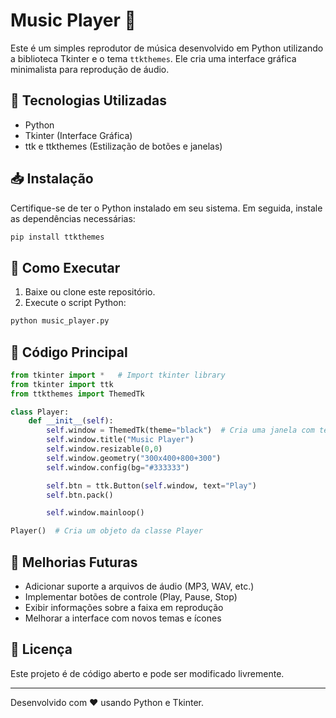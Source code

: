 # Music Player 🎵

Este é um simples reprodutor de música desenvolvido em Python utilizando a biblioteca Tkinter e o tema `ttkthemes`. Ele cria uma interface gráfica minimalista para reprodução de áudio.

## 📌 Tecnologias Utilizadas
- Python
- Tkinter (Interface Gráfica)
- ttk e ttkthemes (Estilização de botões e janelas)

## 📥 Instalação

Certifique-se de ter o Python instalado em seu sistema. Em seguida, instale as dependências necessárias:
```bash
pip install ttkthemes
```

## 🚀 Como Executar

1. Baixe ou clone este repositório.
2. Execute o script Python:
```bash
python music_player.py
```

## 📜 Código Principal

```python
from tkinter import *   # Import tkinter library
from tkinter import ttk
from ttkthemes import ThemedTk

class Player:
    def __init__(self):
        self.window = ThemedTk(theme="black")  # Cria uma janela com tema
        self.window.title("Music Player")
        self.window.resizable(0,0)
        self.window.geometry("300x400+800+300")
        self.window.config(bg="#333333")

        self.btn = ttk.Button(self.window, text="Play")
        self.btn.pack()

        self.window.mainloop()

Player()  # Cria um objeto da classe Player
```

## 📌 Melhorias Futuras
- Adicionar suporte a arquivos de áudio (MP3, WAV, etc.)
- Implementar botões de controle (Play, Pause, Stop)
- Exibir informações sobre a faixa em reprodução
- Melhorar a interface com novos temas e ícones

## 📄 Licença
Este projeto é de código aberto e pode ser modificado livremente.

---
Desenvolvido com ❤️ usando Python e Tkinter.

